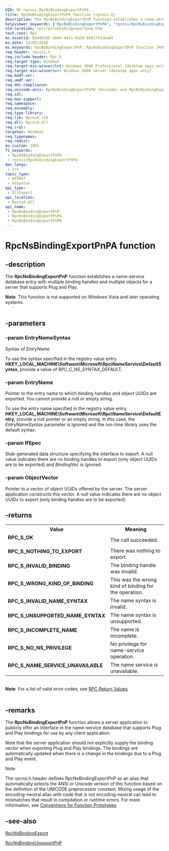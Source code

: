```yaml
---
UID: NF:rpcnsi.RpcNsBindingExportPnPA
title: RpcNsBindingExportPnPA function (rpcnsi.h)
description: The RpcNsBindingExportPnP function establishes a name-service database entry with multiple binding handles and multiple objects for a server that supports Plug and Play. (ANSI)
helpviewer_keywords: ["RpcNsBindingExportPnPA", "rpcnsi/RpcNsBindingExportPnPA"]
old-location: rpc\rpcnsbindingexportpnp.htm
tech.root: Rpc
ms.assetid: 01440165-ab04-447a-9a39-9e91743aba65
ms.date: 12/05/2018
ms.keywords: RpcNsBindingExportPnP, RpcNsBindingExportPnP function [RPC], RpcNsBindingExportPnPA, RpcNsBindingExportPnPW, _rpc_rpcnsbindingexportpnp, rpc.rpcnsbindingexportpnp, rpcnsi/RpcNsBindingExportPnP, rpcnsi/RpcNsBindingExportPnPA, rpcnsi/RpcNsBindingExportPnPW
req.header: rpcnsi.h
req.include-header: Rpc.h
req.target-type: Windows
req.target-min-winverclnt: Windows 2000 Professional [desktop apps only]
req.target-min-winversvr: Windows 2000 Server [desktop apps only]
req.kmdf-ver: 
req.umdf-ver: 
req.ddi-compliance: 
req.unicode-ansi: RpcNsBindingExportPnPW (Unicode) and RpcNsBindingExportPnPA (ANSI)
req.idl: 
req.max-support: 
req.namespace: 
req.assembly: 
req.type-library: 
req.lib: Rpcns4.lib
req.dll: Rpcns4.dll
req.irql: 
targetos: Windows
req.typenames: 
req.redist: 
ms.custom: 19H1
f1_keywords:
 - RpcNsBindingExportPnPA
 - rpcnsi/RpcNsBindingExportPnPA
dev_langs:
 - c++
topic_type:
 - APIRef
 - kbSyntax
api_type:
 - DllExport
api_location:
 - Rpcns4.dll
api_name:
 - RpcNsBindingExportPnP
 - RpcNsBindingExportPnPA
 - RpcNsBindingExportPnPW
---
```


# RpcNsBindingExportPnPA function


## -description

The 
<b>RpcNsBindingExportPnP</b> function establishes a name-service database entry with multiple binding handles and multiple objects for a server that supports Plug and Play.
<div class="alert"><b>Note</b>  This function is not supported on Windows Vista and later operating systems.</div><div> </div>

## -parameters

### -param EntryNameSyntax

Syntax of <i>EntryName</i>. 




To use the syntax specified in the registry value entry <b>HKEY_LOCAL_MACHINE\Software\Microsoft\Rpc\NameService\DefaultSyntax</b>, provide a value of RPC_C_NS_SYNTAX_DEFAULT.

### -param EntryName

Pointer to the entry name to which binding handles and object UUIDs are exported. You cannot provide a null or empty string. 




To use the entry name specified in the registry value entry <b>HKEY_LOCAL_MACHINE\Software\Microsoft\Rpc\NameService\DefaultEntry</b>, provide a null pointer or an empty string. In this case, the <i>EntryNameSyntax</i> parameter is ignored and the run-time library uses the default syntax.

### -param IfSpec

Stub-generated data structure specifying the interface to export. A null value indicates there are no binding handles to export (only object UUIDs are to be exported) and <i>BindingVec</i> is ignored.

### -param ObjectVector

Pointer to a vector of object UUIDs offered by the server. The server application constructs this vector. A null value indicates there are no object UUIDs to export (only binding handles are to be exported).

## -returns

<table>
<tr>
<th>Value</th>
<th>Meaning</th>
</tr>
<tr>
<td width="40%">
<dl>
<dt><b>RPC_S_OK</b></dt>
</dl>
</td>
<td width="60%">
The call succeeded.

</td>
</tr>
<tr>
<td width="40%">
<dl>
<dt><b>RPC_S_NOTHING_TO_EXPORT</b></dt>
</dl>
</td>
<td width="60%">
There was nothing to export.

</td>
</tr>
<tr>
<td width="40%">
<dl>
<dt><b>RPC_S_INVALID_BINDING</b></dt>
</dl>
</td>
<td width="60%">
The binding handle was invalid.

</td>
</tr>
<tr>
<td width="40%">
<dl>
<dt><b>RPC_S_WRONG_KIND_OF_BINDING</b></dt>
</dl>
</td>
<td width="60%">
This was the wrong kind of binding for the operation.

</td>
</tr>
<tr>
<td width="40%">
<dl>
<dt><b>RPC_S_INVALID_NAME_SYNTAX</b></dt>
</dl>
</td>
<td width="60%">
The name syntax is invalid.

</td>
</tr>
<tr>
<td width="40%">
<dl>
<dt><b>RPC_S_UNSUPPORTED_NAME_SYNTAX</b></dt>
</dl>
</td>
<td width="60%">
The name syntax is unsupported.

</td>
</tr>
<tr>
<td width="40%">
<dl>
<dt><b>RPC_S_INCOMPLETE_NAME</b></dt>
</dl>
</td>
<td width="60%">
The name is incomplete.

</td>
</tr>
<tr>
<td width="40%">
<dl>
<dt><b>RPC_S_NO_NS_PRIVILEGE</b></dt>
</dl>
</td>
<td width="60%">
No privilege for name-service operation.

</td>
</tr>
<tr>
<td width="40%">
<dl>
<dt><b>RPC_S_NAME_SERVICE_UNAVAILABLE</b></dt>
</dl>
</td>
<td width="60%">
The name service is unavailable.

</td>
</tr>
</table>
 

<div class="alert"><b>Note</b>  For a list of valid error codes, see 
<a href="/windows/desktop/Rpc/rpc-return-values">RPC Return Values</a>.</div>
<div> </div>

## -remarks

The 
<b>RpcNsBindingExportPnP</b> function allows a server application to publicly offer an interface in the name-service database that supports Plug and Play bindings for use by any client application.

Note that the server application should not explicitly supply the binding vector when exporting Plug and Play bindings. The bindings are automatically updated when there is a change in the bindings due to a Plug and Play event.





> [!NOTE]
> The rpcnsi.h header defines RpcNsBindingExportPnP as an alias that automatically selects the ANSI or Unicode version of this function based on the definition of the UNICODE preprocessor constant. Mixing usage of the encoding-neutral alias with code that is not encoding-neutral can lead to mismatches that result in compilation or runtime errors. For more information, see [Conventions for Function Prototypes](/windows/win32/intl/conventions-for-function-prototypes).

## -see-also

<a href="/windows/desktop/api/rpcnsi/nf-rpcnsi-rpcnsbindingexporta">RpcNsBindingExport</a>



<a href="/windows/desktop/api/rpcnsi/nf-rpcnsi-rpcnsbindingunexportpnpa">RpcNsBindingUnexportPnP</a>
